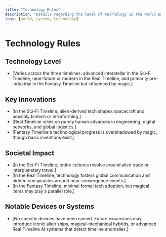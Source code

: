 ```yaml
---
title: "Technology Rules"
description: "Details regarding the level of technology in the world and how it functions."
tags: [world, system, technology]
---
```


# Technology Rules

## Technology Level
- [Varies across the three timelines: advanced interstellar in the Sci-Fi Timeline, near-future or modern in the Real Timeline, and primarily pre-industrial in the Fantasy Timeline but influenced by magic.]

## Key Innovations
- [In the Sci-Fi Timeline, alien-derived tech shapes spacecraft and possibly biotech or terraforming.]
- [Real Timeline relies on purely human advances in engineering, digital networks, and global logistics.]
- [Fantasy Timeline's technological progress is overshadowed by magic, though basic inventions exist.]

## Societal Impact
- [In the Sci-Fi Timeline, entire cultures revolve around alien trade or interplanetary travel.]
- [In the Real Timeline, technology fosters global communication and hidden conspiracies around near-convergence events.]
- [In the Fantasy Timeline, minimal formal tech adoption, but magical items may play a parallel role.]

## Notable Devices or Systems
- [No specific devices have been named. Future expansions may introduce iconic alien ships, magical-mechanical hybrids, or advanced Real Timeline AI systems that detect timeline anomalies.]
